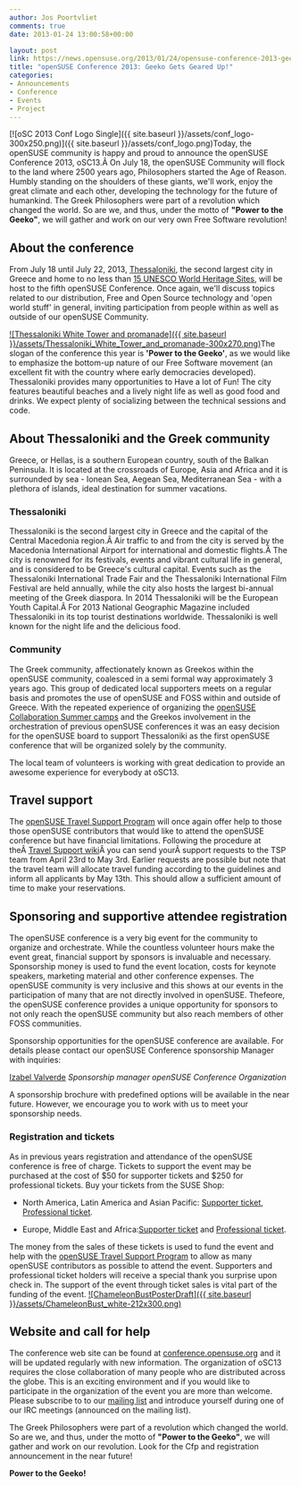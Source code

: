 ```yaml
---
author: Jos Poortvliet
comments: true
date: 2013-01-24 13:00:58+00:00

layout: post
link: https://news.opensuse.org/2013/01/24/opensuse-conference-2013-geeko-gets-geared-up/
title: "openSUSE Conference 2013: Geeko Gets Geared Up!"
categories:
- Announcements
- Conference
- Events
- Project
---
```

[![oSC 2013 Conf Logo Single]({{ site.baseurl }}/assets/conf_logo-300x250.png)]({{ site.baseurl }}/assets/conf_logo.png)Today, the openSUSE community is happy and proud to announce the openSUSE Conference 2013, oSC13.Â On July 18, the openSUSE Community will flock to the land where 2500 years ago, Philosophers started the Age of Reason. Humbly standing on the shoulders of these giants, we'll work, enjoy the great climate and each other, developing the technology for the future of humankind. The Greek Philosophers were part of a revolution which changed the world. So are we, and thus, under the motto of **"Power to the Geeko"**, we will gather and work on our very own Free Software revolution!<!-- more -->


## About the conference


From July 18 until July 22, 2013, [Thessaloniki](http://en.wikipedia.org/wiki/Thessaloniki), the second largest city in Greece and home to no less than [15 UNESCO World Heritage Sites](http://en.wikipedia.org/wiki/UNESCO_World_Heritage_Site), will be host to the fifth openSUSE Conference. Once again, we'll discuss topics related to our distribution, Free and Open Source technology and 'open world stuff' in general, inviting participation from people within as well as outside of our openSUSE Community.

[![Thessaloniki White Tower and promanade]({{ site.baseurl }}/assets/Thessaloniki_White_Tower_and_promanade-300x270.png)](http://en.wikipedia.org/wiki/Thessaloniki)The slogan of the conference this year is **'Power to the Geeko'**, as we would like to emphasize the bottom-up nature of our Free Software movement (an excellent fit with the country where early democracies developed). Thessaloniki provides many opportunities to Have a lot of Fun! The city features beautiful beaches and a lively night life as well as good food and drinks. We expect plenty of socializing between the technical sessions and code.


## About Thessaloniki and the Greek community


Greece, or Hellas, is a southern European country, south of the Balkan Peninsula. It is located at the crossroads of Europe, Asia and Africa and it is surrounded by sea - Ionean Sea, Aegean Sea, Mediterranean Sea - with a plethora of islands, ideal destination for summer vacations.


### Thessaloniki


Thessaloniki is the second largest city in Greece and the capital of the Central Macedonia region.Â Air traffic to and from the city is served by the Macedonia International Airport for international and domestic flights.Â The city is renowned for its festivals, events and vibrant cultural life in general, and is considered to be Greece's cultural capital. Events such as the Thessaloniki International Trade Fair and the Thessaloniki International Film Festival are held annually, while the city also hosts the largest bi-annual meeting of the Greek diaspora. In 2014 Thessaloniki will be the European Youth Capital.Â For 2013 National Geographic Magazine included Thessaloniki in its top tourist destinations worldwide. Thessaloniki is well known for the night life and the delicious food.


### Community


The Greek community, affectionately known as Greekos within the openSUSE community, coalesced in a semi formal way approximately 3 years ago. This group of dedicated local supporters meets on a regular basis and promotes the use of openSUSE and FOSS within and outside of Greece. With the repeated experience of organizing the [openSUSE Collaboration Summer camps](http://www.os-el.gr/summercamp/en/) and the Greekos involvement in the orchestration of previous openSUSE conferences it was an easy decision for the openSUSE board to support Thessaloniki as the first openSUSE conference that will be organized solely by the community.

The local team of volunteers is working with great dedication to provide an awesome experience for everybody at oSC13.


## Travel support


The [openSUSE Travel Support Program](http://en.opensuse.org/openSUSE:Travel_Support_Program) will once again offer help to those those openSUSE contributors that would like to attend the openSUSE conference but have financial limitations. Following the procedure at theÂ [Travel Support wiki](http://en.opensuse.org/openSUSE:Travel_Support_Program)Â you can send yourÂ support requests to the TSP team from April 23rd to May 3rd. Earlier requests are possible but note that the travel team will allocate travel funding according to the guidelines and inform all applicants by May 13th. This should allow a sufficient amount of time to make your reservations.


## Sponsoring and supportive attendee registration


The openSUSE conference is a very big event for the community to organize and orchestrate. While the countless volunteer hours make the event great, financial support by sponsors is invaluable and necessary. Sponsorship money is used to fund the event location, costs for keynote speakers, marketing material and other conference expenses. The openSUSE community is very inclusive and this shows at our events in the participation of many that are not directly involved in openSUSE. Thefeore, the openSUSE conference provides a unique opportunity for sponsors to not only reach the openSUSE community but also reach members of other FOSS communities.

Sponsorship opportunities for the openSUSE conference are available. For details please contact our openSUSE Conference sponsorship Manager with inquiries:

[Izabel Valverde](mailto:izabelvalverde@opensuse.org)
_Sponsorship manager
openSUSE Conference Organization_

A sponsorship brochure with predefined options will be available in the near future. However, we encourage you to work with us to meet your sponsorship needs.



### Registration and tickets


As in previous years registration and attendance of the openSUSE conference is free of charge. Tickets to support the event may be purchased at the cost of $50 for supporter tickets and $250 for professional tickets. Buy your tickets from the SUSE Shop:



	
  * North America, Latin America and Asian Pacific: [Supporter ticket](https://buy.suse.com/store/suse/en_US/buy/productID.264835100), [Professional ticket](https://buy.suse.com/store/suse/en_US/buy/productID.264935300).

	
  * Europe, Middle East and Africa:[Supporter ticket](http://shop.novell.com/DRHM/store?Action=AddItemToRequisition&siteId=novelleu&Env=BASE&productId=265352500) and [Professional ticket](http://shop.novell.com/DRHM/store?Action=AddItemToRequisition&siteId=novelleu&Env=BASE&productId=265352400).


The money from the sales of these tickets is used to fund the event and help with the [openSUSE Travel Support Program](http://en.opensuse.org/openSUSE:Travel_Support_Program) to allow as many openSUSE contributors as possible to attend the event. Supporters and professional ticket holders will receive a special thank you surprise upon check in. The support of the event through ticket sales is vital part of the funding of the event.
[![ChameleonBustPosterDraft]({{ site.baseurl }}/assets/ChameleonBust_white-212x300.png)](http://conference.opensuse.org)


## Website and call for help


The conference web site can be found at [conference.opensuse.org](http://conference.opensuse.org) and it will be updated regularly with new information. The organization of oSC13 requires the close collaboration of many people who are distributed across the globe. This is an exciting environment and if you would like to participate in the organization of the event you are more than welcome. Please subscribe to to our [mailing list](http://lists.opensuse.org/opensuse-conference/) and introduce yourself during one of our IRC meetings (announced on the mailing list).

The Greek Philosophers were part of a revolution which changed the world. So are we, and thus, under the motto of **"Power to the Geeko"**, we will gather and work on our revolution. Look for the Cfp and registration announcement in the near future!

**Power to the Geeko!**		
